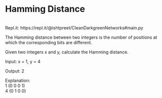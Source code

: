 # Hamming Distance
<br />
Repl.it: https://repl.it/@ishtpreet/CleanDarkgreenNetworks#main.py
<br />

The Hamming distance between two integers is the number of positions at which the corresponding bits are different.<br />

Given two integers x and y, calculate the Hamming distance.<br />

Input: x = 1, y = 4<br />

Output: 2<br />

Explanation:<br />
1   (0 0 0 1)<br />
4   (0 1 0 0)<br />
